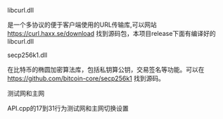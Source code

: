 libcurl.dll

是一个多协议的便于客户端使用的URL传输库,可以网站 https://curl.haxx.se/download 找到源码包，本项目release下面有编译好的libcurl.dll

secp256k1.dll

在比特币的椭圆加密算法库，包括私钥算公钥，交易签名等功能。可以在 https://github.com/bitcoin-core/secp256k1 找到源码。

测试网和主网

API.cpp的17到31行为测试网和主网切换设置
